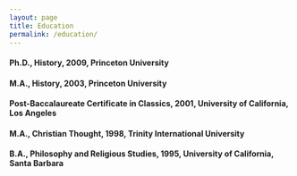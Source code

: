 ```yaml
---
layout: page
title: Education
permalink: /education/
---
```


#### Ph.D., History, 2009, Princeton University  

#### M.A., History, 2003, Princeton University  

#### Post-Baccalaureate Certificate in Classics, 2001, University of California, Los Angeles  

#### M.A., Christian Thought, 1998, Trinity International University  

#### B.A., Philosophy and Religious Studies, 1995, University of California, Santa Barbara  



[jekyll-organization]: https://github.com/jekyll
